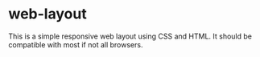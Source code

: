 # web-layout
This is a simple responsive web layout using CSS and HTML. It should be compatible with most if not all browsers.
